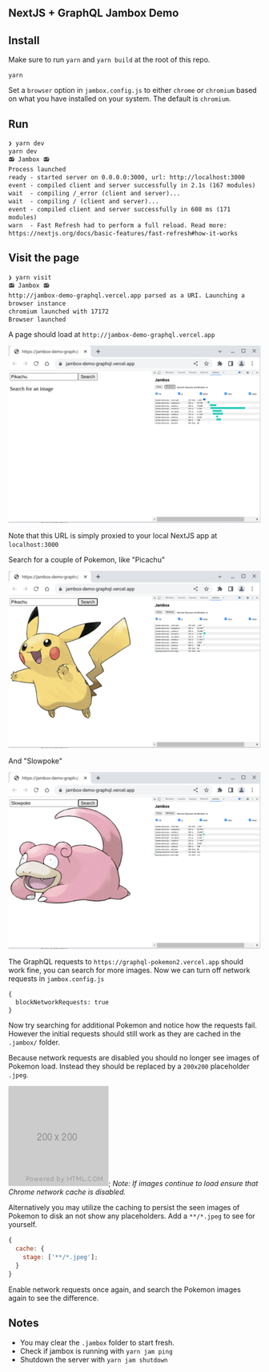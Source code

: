 ## NextJS + GraphQL Jambox Demo

## Install

Make sure to run `yarn` and `yarn build` at the root of this repo.

```
yarn
```

Set a `browser` option in `jambox.config.js` to either `chrome` or `chromium` based on
what you have installed on your system. The default is `chromium`.

## Run

```
❯ yarn dev
yarn dev
📻 Jambox 📻
Process launched
ready - started server on 0.0.0.0:3000, url: http://localhost:3000
event - compiled client and server successfully in 2.1s (167 modules)
wait  - compiling /_error (client and server)...
wait  - compiling / (client and server)...
event - compiled client and server successfully in 608 ms (171 modules)
warn  - Fast Refresh had to perform a full reload. Read more: https://nextjs.org/docs/basic-features/fast-refresh#how-it-works
```

## Visit the page

```
❯ yarn visit
📻 Jambox 📻
http://jambox-demo-graphql.vercel.app parsed as a URI. Launching a browser instance
chromium launched with 17172
Browser launched
```

A page should load at `http://jambox-demo-graphql.vercel.app`

![](./initial.png)

Note that this URL is simply proxied to your local NextJS app at `localhost:3000`

Search for a couple of Pokemon, like "Picachu"

![](./pikachu.png)

And "Slowpoke"

![](./slowpoke.png)

The GraphQL requests to `https://graphql-pokemon2.vercel.app` should work fine,
you can search for more images. Now we can turn off network requests in `jambox.config.js`

```
{
  blockNetworkRequests: true
}
```

Now try searching for additional Pokemon and notice how the requests fail. However the initial
requests should still work as they are cached in the `.jambox/` folder.

Because network requests are disabled you should no longer see images of Pokemon load. Instead
they should be replaced by a `200x200` placeholder `.jpeg`.

![](./200x200.jpg);
_Note: If images continue to load ensure that Chrome network cache is disabled._

Alternatively you may utilize the caching to persist the seen images of Pokemon to
disk an not show any placeholders. Add a `**/*.jpeg` to see for yourself.

```js
{
  cache: {
    stage: ['**/*.jpeg'];
  }
}
```

Enable network requests once again, and search the Pokemon images again to see the
difference.

## Notes

- You may clear the `.jambox` folder to start fresh.
- Check if jambox is running with `yarn jam ping`
- Shutdown the server with `yarn jam shutdown`
